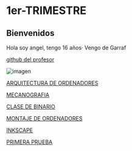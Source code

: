 # 1er-TRIMESTRE


## Bienvenidos

Hola soy angel, tengo 16 años·
Vengo de Garraf 

 [github del profesor](https://github.com/d-prieto/)


![imagen](https://user-images.githubusercontent.com/90753298/136015664-5976938d-93e6-4ed2-adb6-075fc59184e8.png)

 
  
[ARQUITECTURA DE ORDENADORES](https://github.com/ANGEY33/1er-TRIMESTRE/blob/main/arquitectura%20de%20ordenadores.md)


[MECANOGRAFIA](https://github.com/ANGEY33/1er-TRIMESTRE/blob/main/mecanografia.md)

[CLASE DE BINARIO](https://github.com/ANGEY33/1er-TRIMESTRE/blob/main/arquitectura%20de%20ordenadores.md#clase-de-binario)

[MONTAJE DE ORDENADORES](https://github.com/ANGEY33/1er-TRIMESTRE/blob/main/Montaje%20de%20ordenadores.md)

[INKSCAPE](https://github.com/ANGEY33/1er-TRIMESTRE/blob/main/inkscape.md)

[PRIMERA PRUEBA](https://github.com/ANGEY33/1er-TRIMESTRE/blob/main/primera%20prueba.md)

